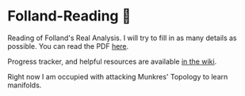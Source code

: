 # Folland-Reading :sloth:
Reading of Folland's Real Analysis. I will try to fill in as many details as possible.
You can read the PDF [here](./main.pdf).

Progress tracker, and helpful resources are available [in the wiki](https://github.com/bighappysloth/Folland-Reading/wiki).

Right now I am occupied with attacking Munkres' Topology to learn manifolds.
